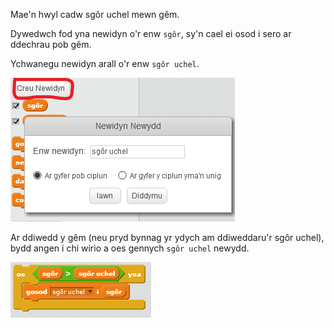 Mae'n hwyl cadw sgôr uchel mewn gêm.

Dywedwch fod yna newidyn o'r enw `sgôr`, sy'n cael ei osod i sero ar ddechrau pob gêm.

Ychwanegu newidyn arall o'r enw `sgôr uchel`.

![sgrinlun](images/make-high-score-variable.png)

Ar ddiwedd y gêm (neu pryd bynnag yr ydych am ddiweddaru'r sgôr uchel), bydd angen i chi wirio a oes gennych `sgôr uchel` newydd.

![sgrinlun](images/check-for-high-score.png)